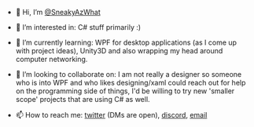 - 👋 Hi, I’m [@SneakyAzWhat](https://twitter.com/SneakyAzWhat)

- 👀 I’m interested in: C# stuff primarily :)

- 🌱 I’m currently learning: WPF for desktop applications (as I come up with project ideas), Unity3D and also wrapping my head around computer networking.

- 💞️ I’m looking to collaborate on: I am not really a designer so someone who is into WPF and who likes designing/xaml could reach out for help on the programming side of things, I'd be willing to try new 'smaller scope' projects that are using C# as well.

- 📫 How to reach me: [twitter](https://twitter.com/SneakyAzWhat) (DMs are open), [discord](https://discord.gg/YjP2Js7W8K), [email](mailto:sneakyazwhat@gmail.com)
